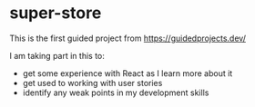 # super-store #

This is the first guided project from https://guidedprojects.dev/

I am taking part in this to:
* get some experience with React as I learn more about it
* get used to working with user stories
* identify any weak points in my development skills
